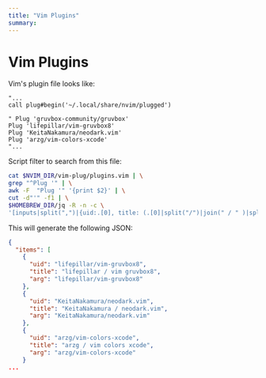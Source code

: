 ```yaml
---
title: "Vim Plugins"
summary:
---
```


Vim Plugins
===

Vim's plugin file looks like:

```vim
"...
call plug#begin('~/.local/share/nvim/plugged')

" Plug 'gruvbox-community/gruvbox'
Plug 'lifepillar/vim-gruvbox8'
Plug 'KeitaNakamura/neodark.vim'
Plug 'arzg/vim-colors-xcode'
"...
```

Script filter to search from this file:

```bash
cat $NVIM_DIR/vim-plug/plugins.vim | \
grep "^Plug '" | \
awk -F  "Plug '" '{print $2}' | \
cut -d"'" -f1 | \
$HOMEBREW_DIR/jq -R -n -c \
'[inputs|split(",")|{uid:.[0], title: (.[0]|split("/")|join(" / " )|split("-")|join(" ")), arg:.[0]}] | {items: .}|.'
```

This will generate the following JSON:

```json
{
  "items": [
    {
      "uid": "lifepillar/vim-gruvbox8",
      "title": "lifepillar / vim gruvbox8",
      "arg": "lifepillar/vim-gruvbox8"
    },
    {
      "uid": "KeitaNakamura/neodark.vim",
      "title": "KeitaNakamura / neodark.vim",
      "arg": "KeitaNakamura/neodark.vim"
    },
    {
      "uid": "arzg/vim-colors-xcode",
      "title": "arzg / vim colors xcode",
      "arg": "arzg/vim-colors-xcode"
    }
...
```

